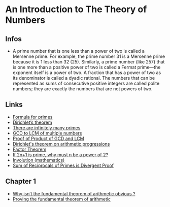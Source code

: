 
# An Introduction to The Theory of Numbers

## Infos
- A prime number that is one less than a power of two is called a Mersenne prime. 
  For example, the prime number 31 is a Mersenne prime because it is 1 less than 32 (25).
  Similarly, a prime number (like 257) that is one more than a positive power of two is called 
  a Fermat prime—the exponent itself is a power of two. A fraction that has a power of two as its 
  denominator is called a dyadic rational. The numbers that can be represented as sums of consecutive 
  positive integers are called polite numbers; they are exactly the numbers that are not powers of two. 


## Links
* [Formula for primes](https://en.wikipedia.org/wiki/Formula_for_primes)
* [Dirichlet’s theorem](https://theoremoftheweek.wordpress.com/2010/02/16/theorem-17-dirichlets-theorem/)
* [There are infinitely many primes](https://theoremoftheweek.wordpress.com/2009/11/01/theorem-12-there-are-infinitely-many-primes/)
* [GCD to LCM of multiple numbers](https://math.stackexchange.com/questions/319297/gcd-to-lcm-of-multiple-numbers)
* [Proof of Product of GCD and LCM](https://proofwiki.org/wiki/Product_of_GCD_and_LCM)
* [Dirichlet's theorem on arithmetic progressions](https://en.wikipedia.org/wiki/Dirichlet%27s_theorem_on_arithmetic_progressions)
* [Factor Theorem](https://artofproblemsolving.com/wiki/index.php?title=Factor_Theorem)
* [If 2n+1 is prime, why must n be a power of 2?](https://math.stackexchange.com/questions/140804/if-2n1-is-prime-why-must-n-be-a-power-of-2)
* [Involution (mathematics)](https://en.wikipedia.org/wiki/Involution_(mathematics))
* [Sum of Reciprocals of Primes is Divergent Proof](https://proofwiki.org/wiki/Sum_of_Reciprocals_of_Primes_is_Divergent)

## Chapter 1
* [Why isn’t the fundamental theorem of arithmetic obvious ?](https://gowers.wordpress.com/2011/11/13/why-isnt-the-fundamental-theorem-of-arithmetic-obvious/)
* [Proving the fundamental theorem of arithmetic](https://gowers.wordpress.com/2011/11/18/proving-the-fundamental-theorem-of-arithmetic/)
